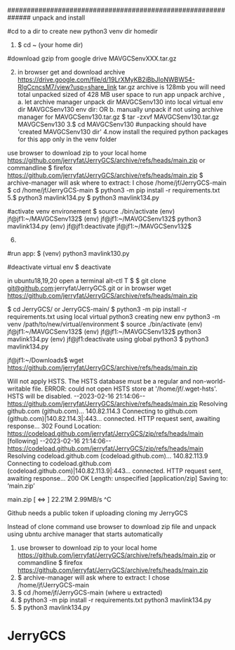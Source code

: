 ##############################################################
unpack and install

  #cd to a dir to create new python3 venv dir homedir
1. $ cd ~ (your home dir)

  #download gzip from google drive MAVGCSenvXXX.tar.gz 
  
2. in browser get and download archive https://drive.google.com/file/d/19LrXMyKB2iBbJIoNWBW54-RlgCcncsM7/view?usp=share_link 
tar.gz archive is 128mb you will need total unpacked sized of 428 MB user space to run app
unpack archive , a. let archive manager unpack dir MAVGCSenv130 into local virtual env dir MAVGCSenv130 env dir:
OR b. manually unpack if not using archive manager for MAVGCSenv130.tar.gz  $ tar -zxvf  MAVGCSenv130.tar.gz MAVGCSenv130
3.$ cd MAVGCSenv130         #unpacking should have 'created MAVGCSenv130 dir'
4.now install the required python packages for this app only in the venv folder

 
  use browser to download zip to your local home https://github.com/jerryfat/JerryGCS/archive/refs/heads/main.zip 
  or commandline 
$ firefox https://github.com/jerryfat/JerryGCS/archive/refs/heads/main.zip
$ archive-manager will ask where to extract: I chose /home/jf/JerryGCS-main
$ cd /home/jf/JerryGCS-main
$ python3 -m pip install -r requirements.txt
5.$ python3 mavlink134.py
$ python3 mavlink134.py
 
  #activate venv environement
$ source ./bin/activate
(env) jf@jf1:~/MAVGCSenv132$ 
(env) jf@jf1:~/MAVGCSenv132$ python3 mavlink134.py
(env) jf@jf1:deactivate
jf@jf1:~/MAVGCSenv132$ 

6.
  #run app:
$ (venv) python3 mavlink130.py

  #deactivate virtual env
$ deactivate 

in ubuntu18,19,20 open a terminal alt-ctl T
$ 
$ git clone git@github.com:jerryfat/JerryGCS.git
or
in browser 
wget https://github.com/jerryfat/JerryGCS/archive/refs/heads/main.zip

$ cd JerryGCS/ or JerryGCS-main/
$ python3 -m pip install -r requirements.txt
using local virtual python3
creating new env
python3 -m venv /path/to/new/virtual/environment
$ source ./bin/activate
(env) jf@jf1:~/MAVGCSenv132$ 
(env) jf@jf1:~/MAVGCSenv132$ python3 mavlink134.py
(env) jf@jf1:deactivate
using global python3
$ python3 mavlink134.py 
 
 jf@jf1:~/Downloads$ wget https://github.com/jerryfat/JerryGCS/archive/refs/heads/main.zip
 
Will not apply HSTS. The HSTS database must be a regular and non-world-writable file.
ERROR: could not open HSTS store at '/home/jf/.wget-hsts'. HSTS will be disabled.
--2023-02-16 21:14:06--  https://github.com/jerryfat/JerryGCS/archive/refs/heads/main.zip
Resolving github.com (github.com)... 140.82.114.3
Connecting to github.com (github.com)|140.82.114.3|:443... connected.
HTTP request sent, awaiting response... 302 Found
Location: https://codeload.github.com/jerryfat/JerryGCS/zip/refs/heads/main [following]
--2023-02-16 21:14:06--  https://codeload.github.com/jerryfat/JerryGCS/zip/refs/heads/main
Resolving codeload.github.com (codeload.github.com)... 140.82.113.9
Connecting to codeload.github.com (codeload.github.com)|140.82.113.9|:443... connected.
HTTP request sent, awaiting response... 200 OK
Length: unspecified [application/zip]
Saving to: ‘main.zip’

main.zip                [  <=>               ]  22.21M  2.99MB/s               ^C



 Github needs a public token if uploading cloning my JerryGCS

Instead of clone command use browser to download zip file and unpack using ubntu archive manager that starts automatically

 1. use browser to download zip to your local home https://github.com/jerryfat/JerryGCS/archive/refs/heads/main.zip
  or commandline
  $ firefox https://github.com/jerryfat/JerryGCS/archive/refs/heads/main.zip
 2. $ archive-manager will ask where to extract: I chose /home/jf/JerryGCS-main
 3. $ cd /home/jf/JerryGCS-main (where u extracted)
 4. $ python3 -m pip install -r requirements.txt python3 mavlink134.py
 5. $ python3 mavlink134.py
# JerryGCS
